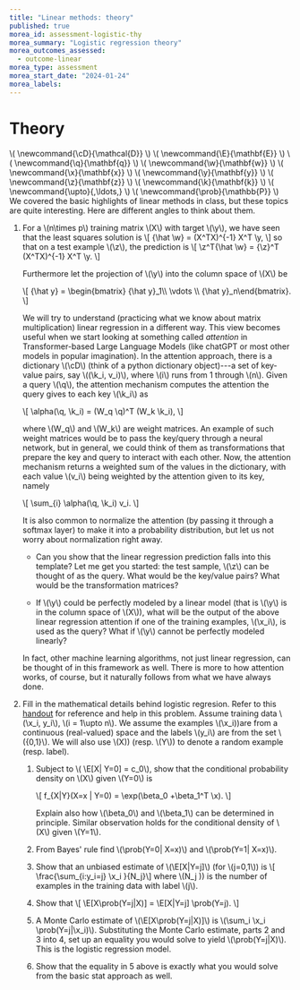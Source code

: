 ```yaml
---
title: "Linear methods: theory"
published: true
morea_id: assessment-logistic-thy
morea_summary: "Logistic regression theory"
morea_outcomes_assessed:
  - outcome-linear
morea_type: assessment
morea_start_date: "2024-01-24"
morea_labels:
---
```


# Theory
\\( \newcommand{\cD}{\mathcal{D}} \\)
\\( \newcommand{\E}{\mathbf{E}} \\)
\\( \newcommand{\q}{\mathbf{q}} \\)
\\( \newcommand{\w}{\mathbf{w}} \\)
\\( \newcommand{\x}{\mathbf{x}} \\)
\\( \newcommand{\y}{\mathbf{y}} \\)
\\( \newcommand{\z}{\mathbf{z}} \\)
\\( \newcommand{\k}{\mathbf{k}} \\)
\\( \newcommand{\upto}{,\ldots,} \\)
\\( \newcommand{\prob}{\mathbb{P}} \\)
We covered the basic highlights of linear methods in class, but these
topics are quite interesting. Here are different angles to think about them.

1. For a \\(n\times p\\) training matrix \\(X\\) with target \\(\y\\),
   we have seen that the least squares solution is \\[ {\hat \w} =
   (X^TX)^{-1} X^T \y, \\] so that on a test example \\(\z\\), the
   prediction is \\[ \z^T{\hat \w} = {\z}^T (X^TX)^{-1} X^T \y. \\]

   Furthermore let the projection of \\(\y\\) into the column space of
   \\(X\\) be 
   
   \\[ {\hat y} = \begin{bmatrix} {\hat y}_1\\\\ \vdots \\\\ {\hat y}_n\end{bmatrix}. \\] 
   
   We will try to understand
   (practicing what we know about matrix multiplication) linear
   regression in a different way. This view becomes useful when we
   start looking at something called _attention_ in Transformer-based
   Large Language Models (like chatGPT or most other models in popular
   imagination).  In the attention approach,
   there is a dictionary \\(\cD\\) (think of a python dictionary
   object)---a set of key-value pairs, say \\((\k_i, v_i)\\), where
   \\(i\\) runs from 1 through \\(n\\). Given a query \\(\q\\), the
   attention mechanism computes the attention the query gives to each
   key \\(\k_i\\) as

   \\[ \alpha(\q, \k_i) = (W_q \q)^T (W_k \k_i), \\]

   where \\(W_q\\) and \\(W_k\\) are weight matrices. An example of such
   weight matrices would be to pass the key/query through a
   neural network, but in general, we could think of them as 
   transformations that prepare the key and query to interact with each
   other. Now, the attention mechanism returns a weighted sum of the
   values in the dictionary, with each value \\(v_i\\) being weighted
   by the attention given to its key, namely

   \\[ \sum_{i} \alpha(\q, \k_i) v_i. \\]

   It is also common to normalize the attention (by passing it through
   a softmax layer) to make it into a probability distribution, but
   let us not worry about normalization right away.

    * Can you show that the linear regression prediction falls into
  	  this template? Let me get you started: the test sample, \\(\z\\) can
  	  be thought of as the query. What would be the key/value pairs?
  	  What would be the transformation matrices?

    * If \\(\y\\) could be perfectly modeled by a linear model (that
  	  is \\(\y\\) is in the column space of \\(X\\)), what will be the
  	  output of the above linear regression attention if one
  	  of the training examples, \\(\x_i\\), is used as the query? What
  	  if \\(\y\\) cannot be perfectly modeled linearly?

   In fact, other machine learning algorithms, not just linear
   regression, can be thought of in this framework as well. There is
   more to how attention works, of course, but it naturally follows from
   what we have always done.


2. Fill in the mathematical details behind logistic regresion. Refer
   to this [handout](./logistic.pdf) for reference and help in this
   problem. Assume training data \\(\x_i, y_i\\), \\(i = 1\upto
   n\\). We assume the examples \\(\x_i\))are from a continuous
   (real-valued) space and the labels \\(y_i\\) are from the set
   \\(\{0,1\}\\).  We will also use \\(X\)) (resp. \\(Y\\)) to denote
   a random example (resp. label).
   
     1. Subject to \\( \E[X| Y=0] = c_0\\), show that the conditional
        probability density on \\(X\\) given \\(Y=0\\) is
	   
	    \\[ f_{X|Y}(X=x | Y=0) = \exp(\beta_0 +\beta_1^T \x). \\]
	   
	    Explain also how \\(\beta_0\\) and \\(\beta_1\\) can be determined in principle.
	    Similar observation holds for the conditional density of \\(X\\) given \\(Y=1\\).
	   
	 2. From Bayes' rule find \\(\prob(Y=0| X=x)\\) and \\(\prob(Y=1| X=x)\\).
	 
	 3. Show that an unbiased estimate of \\(\E[X|Y=j]\\) (for \\(j=0,1\\)) is
		 \\[ \frac{\sum_{i:y_i=j} \x_i }{N_j}\\]
		 where \\(N_j \)) is the number of examples in the training data with label \\(j\\).
		 
	 4. Show that
		 \\[ \E[X\prob(Y=j|X)] = \E[X|Y=j] \prob(Y=j). \\]
	 
	 5. A Monte Carlo estimate of \\(\E[X\prob(Y=j|X)]\\) is \\(\sum_i
		 \x_i \prob(Y=j|\x_i)\\).  Substituting the Monte Carlo
		 estimate, parts 2 and 3 into 4, set up an equality you would
		 solve to yield \\(\prob(Y=j|X)\\). This is the logistic regression model.
		 
	 6. Show that the equality in 5 above is exactly what you would solve from the basic
		 stat approach as well.
